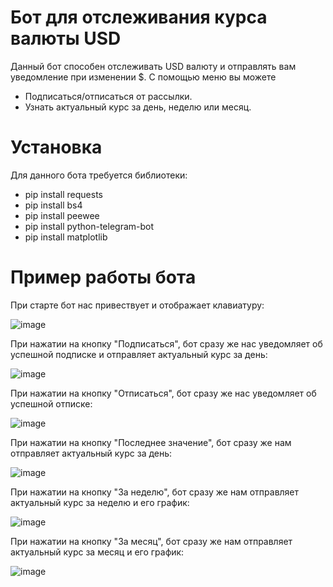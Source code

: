# Бот для отслеживания курса валюты USD
Данный бот способен отслеживать USD валюту и отправлять вам уведомление при изменении $.
С помощью меню вы можете
 * Подписаться/отписаться от рассылки.
 * Узнать актуальный курс за день, неделю или месяц.

# Установка
Для данного бота требуется библиотеки:
+ pip install requests
+ pip install bs4
+ pip install peewee
+ pip install python-telegram-bot
+ pip install matplotlib

# Пример работы бота
  При старте бот нас привествует и отображает клавиатуру:
  
  ![image](https://user-images.githubusercontent.com/73941080/126975808-5335b993-290a-495b-985a-d06925d3053e.png)


  При нажатии на кнопку "Подписаться", бот сразу же нас уведомляет об успешной подписке и отправляет актуальный курс за день:
  
  ![image](https://user-images.githubusercontent.com/73941080/126975866-9e36982e-ecc0-4d2f-b30e-266ddf793408.png)


  При нажатии на кнопку "Отписаться", бот сразу же нас уведомляет об успешной отписке:
  
  ![image](https://user-images.githubusercontent.com/73941080/126975946-7cd2b42b-122f-4cdf-b68a-c19713cb9d55.png)


  При нажатии на кнопку "Последнее значение", бот сразу же нам отправляет актуальный курс за день:
  
  ![image](https://user-images.githubusercontent.com/73941080/126975993-f052015e-5ae4-4aa9-babb-4f47703a5662.png)
  
  
  При нажатии на кнопку "За неделю", бот сразу же нам отправляет актуальный курс за неделю и его график:
  
  ![image](https://user-images.githubusercontent.com/73941080/126976039-1052a92d-75b0-42a2-a15f-40ef0758d7ac.png)
  

  При нажатии на кнопку "За месяц", бот сразу же нам отправляет актуальный курс за месяц и его график:
  
  ![image](https://user-images.githubusercontent.com/73941080/126976085-6a45c872-0fb2-4ed9-82a3-98ee8f67ba7f.png)
